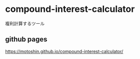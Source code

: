 # compound-interest-calculator
複利計算するツール

## github pages
https://motoshin.github.io/compound-interest-calculator/
